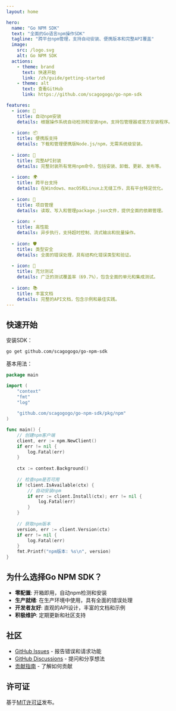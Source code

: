 ```yaml
---
layout: home

hero:
  name: "Go NPM SDK"
  text: "全面的Go语言npm操作SDK"
  tagline: "跨平台npm管理，支持自动安装、便携版本和完整API覆盖"
  image:
    src: /logo.svg
    alt: Go NPM SDK
  actions:
    - theme: brand
      text: 快速开始
      link: /zh/guide/getting-started
    - theme: alt
      text: 查看GitHub
      link: https://github.com/scagogogo/go-npm-sdk

features:
  - icon: 🚀
    title: 自动npm安装
    details: 根据操作系统自动检测和安装npm，支持包管理器或官方安装程序。
  
  - icon: 📦
    title: 便携版支持
    details: 下载和管理便携版Node.js/npm，无需系统级安装。
  
  - icon: 🔧
    title: 完整API封装
    details: 完整封装所有常用npm命令，包括安装、卸载、更新、发布等。
  
  - icon: 🌍
    title: 跨平台支持
    details: 在Windows、macOS和Linux上无缝工作，具有平台特定优化。
  
  - icon: 📝
    title: 项目管理
    details: 读取、写入和管理package.json文件，提供全面的依赖管理。
  
  - icon: ⚡
    title: 高性能
    details: 异步执行，支持超时控制、流式输出和批量操作。
  
  - icon: 🛡️
    title: 类型安全
    details: 全面的错误处理，具有结构化错误类型和验证。
  
  - icon: 🧪
    title: 充分测试
    details: 广泛的测试覆盖率（69.7%），包含全面的单元和集成测试。
  
  - icon: 📚
    title: 丰富文档
    details: 完整的API文档，包含示例和最佳实践。
---
```


## 快速开始

安装SDK：

```bash
go get github.com/scagogogo/go-npm-sdk
```

基本用法：

```go
package main

import (
    "context"
    "fmt"
    "log"
    
    "github.com/scagogogo/go-npm-sdk/pkg/npm"
)

func main() {
    // 创建npm客户端
    client, err := npm.NewClient()
    if err != nil {
        log.Fatal(err)
    }
    
    ctx := context.Background()
    
    // 检查npm是否可用
    if !client.IsAvailable(ctx) {
        // 自动安装npm
        if err := client.Install(ctx); err != nil {
            log.Fatal(err)
        }
    }
    
    // 获取npm版本
    version, err := client.Version(ctx)
    if err != nil {
        log.Fatal(err)
    }
    fmt.Printf("npm版本: %s\n", version)
}
```

## 为什么选择Go NPM SDK？

- **零配置**: 开箱即用，自动npm检测和安装
- **生产就绪**: 在生产环境中使用，具有全面的错误处理
- **开发者友好**: 直观的API设计，丰富的文档和示例
- **积极维护**: 定期更新和社区支持

## 社区

- [GitHub Issues](https://github.com/scagogogo/go-npm-sdk/issues) - 报告错误和请求功能
- [GitHub Discussions](https://github.com/scagogogo/go-npm-sdk/discussions) - 提问和分享想法
- [贡献指南](https://github.com/scagogogo/go-npm-sdk/blob/main/CONTRIBUTING.md) - 了解如何贡献

## 许可证

基于[MIT许可证](https://github.com/scagogogo/go-npm-sdk/blob/main/LICENSE)发布。
